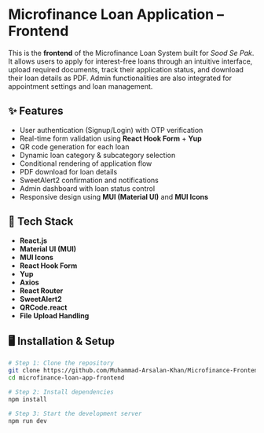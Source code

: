 # Microfinance Loan Application – Frontend

This is the **frontend** of the Microfinance Loan System built for *Sood Se Pak*. It allows users to apply for interest-free loans through an intuitive interface, upload required documents, track their application status, and download their loan details as PDF. Admin functionalities are also integrated for appointment settings and loan management.

## ✨ Features

- User authentication (Signup/Login) with OTP verification
- Real-time form validation using **React Hook Form** + **Yup**
- QR code generation for each loan
- Dynamic loan category & subcategory selection
- Conditional rendering of application flow
- PDF download for loan details
- SweetAlert2 confirmation and notifications
- Admin dashboard with loan status control
- Responsive design using **MUI (Material UI)** and **MUI Icons**

## 🚀 Tech Stack

- **React.js**
- **Material UI (MUI)**
- **MUI Icons**
- **React Hook Form**
- **Yup**
- **Axios**
- **React Router**
- **SweetAlert2**
- **QRCode.react**
- **File Upload Handling**

## 🖥 Installation & Setup

```bash
# Step 1: Clone the repository
git clone https://github.com/Muhammad-Arsalan-Khan/Microfinance-Frontend.git
cd microfinance-loan-app-frontend

# Step 2: Install dependencies
npm install

# Step 3: Start the development server
npm run dev
